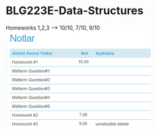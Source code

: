 # BLG223E-Data-Structures
Homeworks 1,2,3 --> 10/10, 7/10, 9/10
![alt text](https://github.com/yetk1n/BLG223E-Data-Structures/blob/main/grades-hw.png?raw=true)
